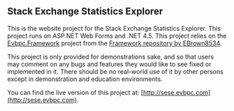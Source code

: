 Stack Exchange Statistics Explorer
---

This is the website project for the Stack Exchange Statistics Explorer. This project runs on ASP.NET Web Forms and .NET 4.5. This project relies on the [Evbpc.Framework](https://github.com/EBrown8534/Framework/Evbpc.Framework) project from the [Framework repository by EBrown8534](https://github.com/EBrown8534/Framework).

This project is only provided for demonstrations sake, and so that users may comment on any bugs and features they would like to see fixed or implemented in it. There should be no real-world use of it by other persons except in demonstration and education environments.

You can find the live version of this project at: [http://sese.evbpc.com](http://sese.evbpc.com).